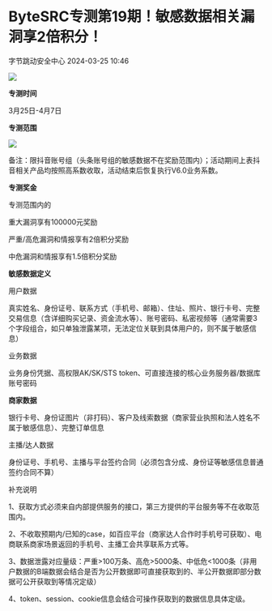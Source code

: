#  ByteSRC专测第19期！敏感数据相关漏洞享2倍积分！   
 字节跳动安全中心   2024-03-25 10:46  
  
![](https://mmbiz.qpic.cn/sz_mmbiz_png/gAcolpf06WricZAFnj7XQ60Fz4fTMTXHec0pTn5iavLicf5j9icafSYW3lTsfc8dBcK0MAXAyG4rSqUfNyBhCrxnSA/640?wx_fmt=png&from=appmsg "")  
  
  
**专测时间**  
  
3月25日-4月7日  
  
  
**专测范围**  
  
![](https://mmbiz.qpic.cn/sz_mmbiz_png/gAcolpf06WricZAFnj7XQ60Fz4fTMTXHeyjZ431hh5jicRb0oOajTq4B32STLmGlEZDywdB1KqbM5rXKtpwQliaDw/640?wx_fmt=png&from=appmsg "")  
  
备注：限抖音账号组（头条账号组的敏感数据不在奖励范围内）；活动期间上表抖音相关产品均按照高系数收取，活动结束后恢复执行V6.0业务系数。  
  
  
**专测奖金**  
  
专测范围内的  
  
重大漏洞享有100000元奖励  
  
严重/高危漏洞和情报享有2倍积分奖励  
  
中危漏洞和情报享有1.5倍积分奖励  
  
  
**敏感数据定义**  
  
  
  
用户数据  
  
真实姓名、身份证号、联系方式（手机号、邮箱）、住址、照片、银行卡号、完整交易信息（含详细购买记录、资金流水等）、账号密码、私密视频等（通常需要3个字段组合，如只单独泄露某项，无法定位关联到具体用户的，则不属于敏感信息）  
  
  
  
业务数据  
  
业务身份凭据、高权限AK/SK/STS token、可直接连接的核心业务服务器/数据库账号密码  
  
  
  
**商家数据**  
  
银行卡号、身份证图片（非打码）、客户及线索数据（商家营业执照和法人姓名不属于敏感信息）、完整订单信息  
  
  
  
主播/达人数据  
  
身份证号、手机号、主播与平台签约合同（必须包含分成、身份证等敏感信息普通签约合同不算）  
  
  
  
补充说明  
  
1、获取方式必须来自内部提供服务的接口，第三方提供的平台服务等不在收取范围内。  
  
2、不收取预期内/已知的case，如百应平台（商家达人合作时手机号可获取）、电商联系商家场景返回的手机号、主播工会共享联系方式等。  
  
3、数据泄露对应量级：严重>100万条、高危>5000条、中低危<1000条（非用户数据的B端数据会结合是否为公开数据即可直接获取到的、半公开数据即部分数据可公开获取到等情况定级）  
  
4、token、session、cookie信息会结合可操作获取到的数据信息具体定级。  
  
